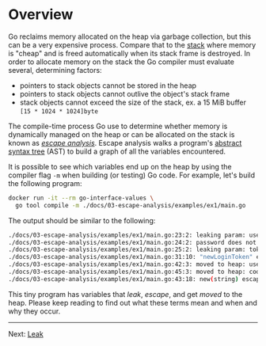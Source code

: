 # Overview

Go reclaims memory allocated on the heap via garbage collection, but this can be a very expensive process. Compare that to the [stack](https://github.com/golang/go/blob/master/src/runtime/stack.go) where memory is "cheap" and is freed automatically when its stack frame is destroyed. In order to allocate memory on the stack the Go compiler must evaluate several, determining factors:

* pointers to stack objects cannot be stored in the heap
* pointers to stack objects cannot outlive the object's stack frame
* stack objects cannot exceed the size of the stack, ex. a 15 MiB buffer `[15 * 1024 * 1024]byte`

The compile-time process Go use to determine whether memory is dynamically managed on the heap or can be allocated on the stack is known as [_escape analysis_](https://github.com/golang/go/blob/master/src/cmd/compile/internal/escape/escape.go). Escape analysis walks a program's [abstract syntax tree](https://pkg.go.dev/go/ast) (AST) to build a graph of all the variables encountered.

It is possible to see which variables end up on the heap by using the compiler flag `-m` when building (or testing) Go code. For example, let's build the following program:

```bash
docker run -it --rm go-interface-values \
  go tool compile -m ./docs/03-escape-analysis/examples/ex1/main.go
```

The output should be similar to the following:

```bash
./docs/03-escape-analysis/examples/ex1/main.go:23:2: leaking param: username
./docs/03-escape-analysis/examples/ex1/main.go:24:2: password does not escape
./docs/03-escape-analysis/examples/ex1/main.go:25:2: leaking param: token to result ~r0 level=0
./docs/03-escape-analysis/examples/ex1/main.go:31:10: "newLoginToken" escapes to heap
./docs/03-escape-analysis/examples/ex1/main.go:42:3: moved to heap: username1
./docs/03-escape-analysis/examples/ex1/main.go:45:3: moved to heap: cookieJar
./docs/03-escape-analysis/examples/ex1/main.go:43:18: new(string) escapes to heap
```

This tiny program has variables that _leak_, _escape_, and get _moved_ to the heap. Please keep reading to find out what these terms mean and when and why they occur.

---

Next: [Leak](./02-leak.md)

